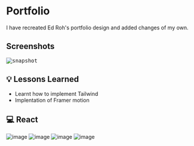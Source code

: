 # Portfolio

I have recreated Ed Roh's portfolio design and added changes of my own.

## Screenshots

<kbd>
<img src="https://res.cloudinary.com/djxzl8ay2/image/upload/v1673451838/JT/Screenshot_2023-01-11_at_4.41.26_PM_qudkjt.png" alt="snapshot">
</kbd>


## 💡 Lessons Learned

- Learnt how to implement Tailwind
- Implentation of Framer motion

## 💻 React

![image](https://img.shields.io/badge/React-20232A?style=for-the-badge&logo=react&logoColor=61DAFB)
![image](https://img.shields.io/badge/JavaScript-F7DF1E?style=for-the-badge&logo=javascript&logoColor=black)
![image](https://img.shields.io/badge/HTML5-E34F26?style=for-the-badge&logo=html5&logoColor=white)
![image](https://user-images.githubusercontent.com/25181517/202896760-337261ed-ee92-4979-84c4-d4b829c7355d.png)


